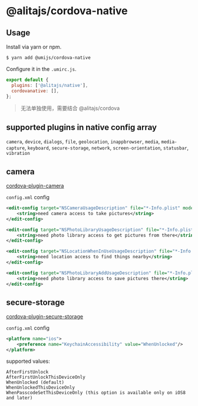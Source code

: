 # @alitajs/cordova-native

## Usage

Install via yarn or npm.

```bash
$ yarn add @umijs/cordova-native
```

Configure it in the `.umirc.js`.

```js
export default {
  plugins: ['@alitajs/native'],
  cordovanative: [],
};
```

> 无法单独使用，需要结合 @alitajs/cordova

## supported plugins in native config array

`camera`, `device`, `dialogs`, `file`, `geolocation`, `inappbrowser`, `media`, `media-capture`, `keyboard`, `secure-storage`, `network`, `screen-orientation`, `statusbar`, `vibration`

## camera

[cordova-plugin-camera](https://cordova.apache.org/docs/en/latest/reference/cordova-plugin-camera/index.html)

`config.xml` config

```xml
<edit-config target="NSCameraUsageDescription" file="*-Info.plist" mode="merge">
    <string>need camera access to take pictures</string>
</edit-config>

<edit-config target="NSPhotoLibraryUsageDescription" file="*-Info.plist" mode="merge">
    <string>need photo library access to get pictures from there</string>
</edit-config>

<edit-config target="NSLocationWhenInUseUsageDescription" file="*-Info.plist" mode="merge">
    <string>need location access to find things nearby</string>
</edit-config>

<edit-config target="NSPhotoLibraryAddUsageDescription" file="*-Info.plist" mode="merge">
    <string>need photo library access to save pictures there</string>
</edit-config>
```

## secure-storage

[cordova-plugin-secure-storage](https://github.com/Crypho/cordova-plugin-secure-storage)

`config.xml` config

```xml
<platform name="ios">
    <preference name="KeychainAccessibility" value="WhenUnlocked"/>
</platform>
```

supported values:

```
AfterFirstUnlock
AfterFirstUnlockThisDeviceOnly
WhenUnlocked (default)
WhenUnlockedThisDeviceOnly
WhenPasscodeSetThisDeviceOnly (this option is available only on iOS8 and later)
```
